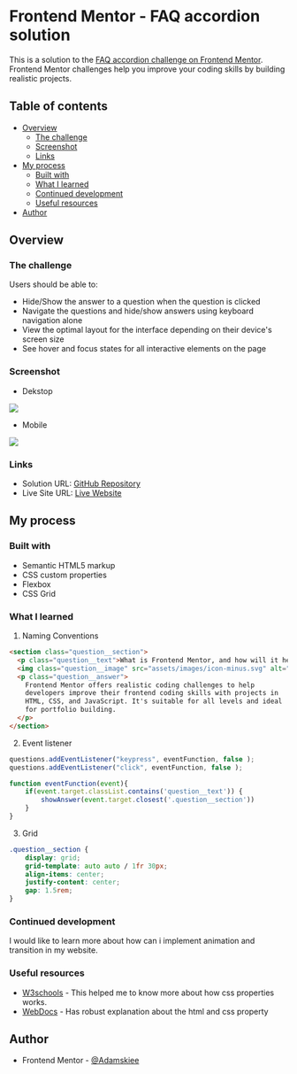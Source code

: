 # Frontend Mentor - FAQ accordion solution

This is a solution to the [FAQ accordion challenge on Frontend Mentor](https://www.frontendmentor.io/challenges/faq-accordion-wyfFdeBwBz). Frontend Mentor challenges help you improve your coding skills by building realistic projects. 

## Table of contents

- [Overview](#overview)
  - [The challenge](#the-challenge)
  - [Screenshot](#screenshot)
  - [Links](#links)
- [My process](#my-process)
  - [Built with](#built-with)
  - [What I learned](#what-i-learned)
  - [Continued development](#continued-development)
  - [Useful resources](#useful-resources)
- [Author](#author)

## Overview

### The challenge

Users should be able to:

- Hide/Show the answer to a question when the question is clicked
- Navigate the questions and hide/show answers using keyboard navigation alone
- View the optimal layout for the interface depending on their device's screen size
- See hover and focus states for all interactive elements on the page

### Screenshot

- Dekstop

![](/screenshot/dekstop.png)

- Mobile

![](/screenshot/mobile.png)

### Links

- Solution URL: [GitHub Repository](https://github.com/adamskiee-frontendmentor-projects/faq-accordion)
- Live Site URL: [Live Website](https://adamskiee-frontendmentor-projects.github.io/faq-accordion/)

## My process

### Built with

- Semantic HTML5 markup
- CSS custom properties
- Flexbox
- CSS Grid

### What I learned

1. Naming Conventions
```html
<section class="question__section">
  <p class="question__text">What is Frontend Mentor, and how will it help me?</p>
  <img class="question__image" src="assets/images/icon-minus.svg" alt="minus" />
  <p class="question__answer">
    Frontend Mentor offers realistic coding challenges to help
    developers improve their frontend coding skills with projects in
    HTML, CSS, and JavaScript. It's suitable for all levels and ideal
    for portfolio building.
  </p>
</section>
```

2. Event listener 
```js
questions.addEventListener("keypress", eventFunction, false );
questions.addEventListener("click", eventFunction, false );

function eventFunction(event){
    if(event.target.classList.contains('question__text')) {
        showAnswer(event.target.closest('.question__section'))
    }
}
```

3. Grid
```css
.question__section {
    display: grid;
    grid-template: auto auto / 1fr 30px;
    align-items: center;
    justify-content: center;
    gap: 1.5rem;
}
```

### Continued development

I would like to learn more about how can i implement animation and transition in my website.

### Useful resources

- [W3schools](https://www.w3schools.com/) - This helped me to know more about how css properties works.
- [WebDocs](https://developer.mozilla.org/) - Has robust explanation about the html and css property

## Author

- Frontend Mentor - [@Adamskiee](https://www.frontendmentor.io/profile/Adamskiee)
